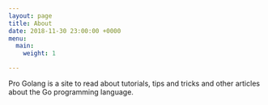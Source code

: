 ```yaml
---
layout: page
title: About
date: 2018-11-30 23:00:00 +0000
menu:
  main:
    weight: 1

---
```

Pro Golang is a site to read about tutorials, tips and tricks and other articles about the Go programming language. 